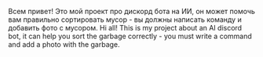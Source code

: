 Всем привет! Это мой проект про дискорд бота на ИИ, он может помочь вам правильно сортировать мусор - вы должны написать команду и добавить фото с мусором.
Hi all! This is my project about an AI discord bot, it can help you sort the garbage correctly - you must write a command and add a photo with the garbage.
